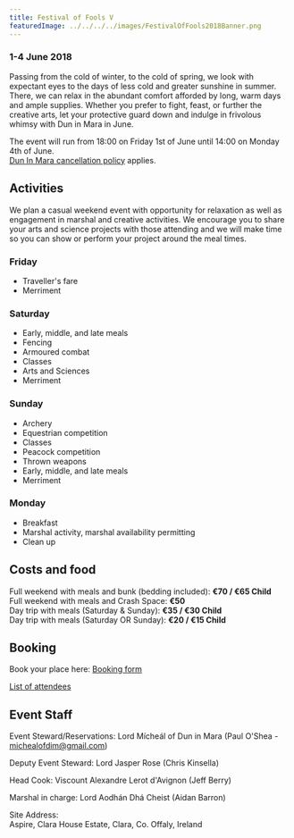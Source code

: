 ```yaml
---
title: Festival of Fools V
featuredImage: ../../../../images/FestivalOfFools2018Banner.png
---
```

### 1-4 June 2018

Passing from the cold of winter, to the cold of spring, we look with expectant eyes to the days of less cold and greater sunshine in summer. There, we can relax in the abundant comfort afforded by long, warm days and ample supplies. Whether you prefer to fight, feast, or further the creative arts, let your protective guard down and indulge in frivolous whimsy with Dun in Mara in June.

The event will run from 18:00 on Friday 1st of June until 14:00 on Monday 4th of June.  
[Dun In Mara cancellation policy](/about/cancellation.html) applies.

## Activities

We plan a casual weekend event with opportunity for relaxation as well as engagement in marshal and creative activities. We encourage you to share your arts and science projects with those attending and we will make time so you can show or perform your project around the meal times.

### Friday
- Traveller's fare 
- Merriment

### Saturday
 - Early, middle, and late meals
 - Fencing
 - Armoured combat
 - Classes
 - Arts and Sciences
 - Merriment

### Sunday
 - Archery
 - Equestrian competition
 - Classes
 - Peacock competition
 - Thrown weapons
 - Early, middle, and late meals
 - Merriment

### Monday
 - Breakfast
 - Marshal activity, marshal availability permitting
 - Clean up


## Costs and food

Full weekend with meals and bunk (bedding included): **€70 / €65 Child**  
Full weekend with meals and Crash Space: **€50**  
Day trip with meals (Saturday & Sunday): **€35 / €30 Child**  
Day trip with meals (Saturday OR Sunday): **€20 / €15 Child**  


## Booking
Book your place here:
[Booking form](https://docs.google.com/forms/d/e/1FAIpQLSeh23L3GM9oqSo6TFDXFjIi1klbzRn6it9BineQ9xR4IgI2tw/viewform?usp=sf_link)


[List of attendees](booked/)


## Event Staff

Event Steward/Reservations: 
Lord Mícheál of Dun in Mara (Paul O'Shea - michealofdim@gmail.com)

Deputy Event Steward:
Lord Jasper Rose (Chris Kinsella)

Head Cook: 
Viscount Alexandre Lerot d'Avignon (Jeff Berry)

Marshal in charge: 
Lord Aodhán Dhá Cheist (Aidan Barron)

Site Address:  
Aspire, Clara House Estate, Clara, Co. Offaly, Ireland